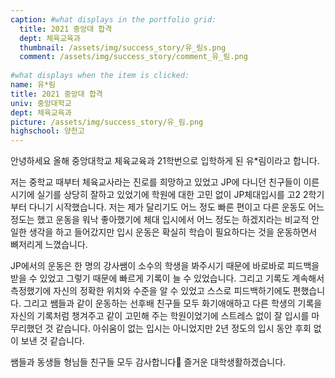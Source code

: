 ```yaml
---
caption: #what displays in the portfolio grid:
  title: 2021 중앙대 합격
  dept: 체육교육과
  thumbnail: /assets/img/success_story/유_림s.png
  comment: /assets/img/success_story/comment_유_림.png
  
#what displays when the item is clicked:
name: 유*림
title: 2021 중앙대 합격
univ: 중앙대학교
dept: 체육교육과
picture: /assets/img/success_story/유_림.png
highschool: 양천고
--- 
```


안녕하세요 올해 중앙대학교 체육교육과 21학번으로 입학하게 된 유*림이라고 합니다. 

저는 중학교 때부터 체육교사라는 진로를 희망하고 있었고 JP에 다니던 친구들이 이른 시기에 실기를 상당히 잘하고 있었기에 학원에 대한 고민 없이 JP체대입시를 고2 2학기부터 다니기 시작했습니다. 저는 제가 달리기도 어느 정도 빠른 편이고 다른 운동도 어느 정도는 했고 운동을 워낙 좋아했기에 체대 입시에서 어느 정도는 하겠지라는 비교적 안일한 생각을 하고 들어갔지만 입시 운동은 확실히 학습이 필요하다는 것을 운동하면서 뼈저리게 느꼈습니다.

JP에서의 운동은 한 명의 강사쌤이 소수의 학생을 봐주시기 때문에 바로바로 피드백을 받을 수 있었고 그렇기 때문에 빠르게 기록이 늘 수 있었습니다. 그리고 기록도 계속해서 측정했기에 자신의 정확한 위치와 수준을 알 수 있었고 스스로 피드백하기에도 편했습니다. 그리고 쌤들과 같이 운동하는 선후배 친구들 모두 화기애애하고 다른 학생의 기록을 자신의 기록처럼 챙겨주고 같이 고민해 주는 학원이었기에 스트레스 없이 잘 입시를 마무리했던 것 같습니다. 아쉬움이 없는 입시는 아니었지만 2년 정도의 입시 동안 후회 없이 보낸 것 같습니다.

쌤들과 동생들 형님들 친구들 모두 감사합니다🥰 
즐거운 대학생활하겠습니다.

